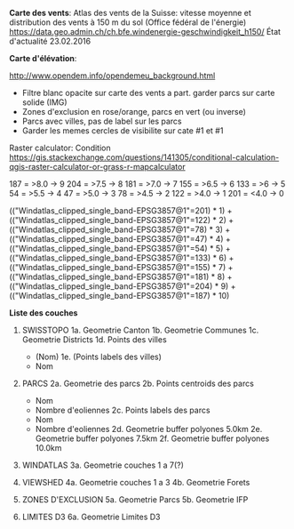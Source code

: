 **Carte des vents**: 
Atlas des vents de la Suisse: vitesse moyenne et distribution des vents à 150 m du sol (Office fédéral de l'énergie)
https://data.geo.admin.ch/ch.bfe.windenergie-geschwindigkeit_h150/
État d'actualité 23.02.2016

**Carte d'élévation**: 

http://www.opendem.info/opendemeu_background.html

- Filtre blanc opacite sur carte des vents a part. garder parcs sur carte solide (IMG)
 - Zones d'exclusion en rose/orange, parcs en vert (ou inverse)
 - Parcs avec villes, pas de label sur les parcs
 - Garder les memes cercles de visibilite sur cate #1 et #1


Raster calculator: Condition
https://gis.stackexchange.com/questions/141305/conditional-calculation-qgis-raster-calculator-or-grass-r-mapcalculator

187 = >8.0  ->  9
204 = >7.5  ->  8
181 = >7.0  ->  7
155 = >6.5  ->  6
133 = >6    ->  5
 54 = >5.5  ->  4
 47 = >5.0  ->  3
 78 = >4.5  ->  2
122 = >4.0  ->  1
201 = <4.0  ->  0

(("Windatlas_clipped_single_band-EPSG3857@1"=201) * 1) + 
(("Windatlas_clipped_single_band-EPSG3857@1"=122) * 2) +
(("Windatlas_clipped_single_band-EPSG3857@1"=78) * 3) +
(("Windatlas_clipped_single_band-EPSG3857@1"=47) * 4) +
(("Windatlas_clipped_single_band-EPSG3857@1"=54) * 5) +
(("Windatlas_clipped_single_band-EPSG3857@1"=133) * 6) +
(("Windatlas_clipped_single_band-EPSG3857@1"=155) * 7) +
(("Windatlas_clipped_single_band-EPSG3857@1"=181) * 8) +
(("Windatlas_clipped_single_band-EPSG3857@1"=204) * 9) +
(("Windatlas_clipped_single_band-EPSG3857@1"=187) * 10)

**Liste des couches**

1.  SWISSTOPO
1a. Geometrie Canton
1b. Geometrie Communes
1c. Geometrie Districts
1d. Points des villes
    - (Nom)
1e. (Points labels des villes)
    - Nom

2.  PARCS
2a. Geometrie des parcs
2b. Points centroids des parcs
    - Nom
    - Nombre d'eoliennes
2c. Points labels des parcs
    - Nom
    - Nombre d'eoliennes
2d. Geometrie buffer polyones  5.0km
2e. Geometrie buffer polyones  7.5km
2f. Geometrie buffer polyones 10.0km

3.  WINDATLAS
3a. Geometrie couches 1 a 7(?)

4.  VIEWSHED
4a. Geometrie couches 1 a 3
4b. Geometrie Forets

5.  ZONES D'EXCLUSION
5a. Geometrie Parcs
5b. Geometrie IFP

6.  LIMITES D3
6a. Geometrie Limites D3


